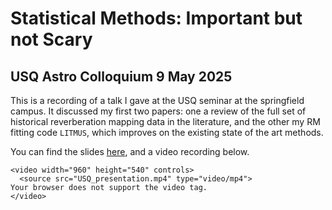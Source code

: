 # Statistical Methods: Important but not Scary
## USQ Astro Colloquium 9 May 2025

This is a recording of a talk I gave at the USQ seminar at the springfield campus. It discussed my first two papers: one a review of the full set of historical reverberation mapping data in the literature, and the other my RM fitting code `LITMUS`, which improves on the existing state of the art methods.

You can find the slides [here](./slides.html), and a video recording below.

<div>

	<video width="960" height="540" controls>
	  <source src="USQ_presentation.mp4" type="video/mp4">
	Your browser does not support the video tag.
	</video> 

</div>
